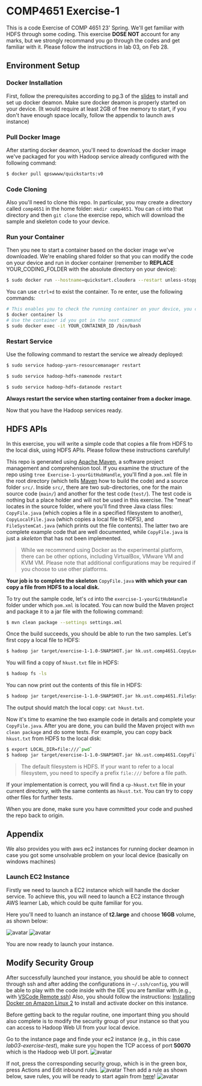 # COMP4651 Exercise-1

This is a code Exercise of COMP 4651 23' Spring. We'll get familiar with HDFS through some coding. This exercise **DOSE NOT** account for any marks, but we strongly recommand you go through the codes and get familiar with it. Please follow the instructions in lab 03, on Feb 28.

## Environment Setup

### Docker Installation
First, follow the prerequisites according to pg.3 of the [slides](https://github.com/hkust-comp4651-23s/exercise-1/blob/main/files/lab03_Hadoop.pdf) to install and set up docker deamon. Make sure docker deamon is properly started on your device. (It would require at least 2GB of free memory to start, if you don't have enough space locally, follow the appendix to launch aws instance)

### <span id="jump1">Pull Docker Image</span>
After starting docker deamon, you'll need to download the docker image we've packaged for you with Hadoop service already configured with the following command:
``` bash
$ docker pull qpswwww/quickstarts:v0​
```

### Code Cloning
Also you'll need to clone this repo. In particular, you may create a directory called `comp4651` in the home folder: `mkdir comp4651`. You can `cd` into that directory and then `git clone` the exercise repo, which will download the sample and skeleton code to your device.

### Run your Container
Then you nee to start a container based on the docker image we've downloaded. We're enabling shared folder so that you can modify the code on your device and run in docker container (remember to **REPLACE** YOUR_CODING_FOLDER with the absolute directory on your device):
``` bash
$ sudo docker run --hostname=quickstart.cloudera --restart unless-stopped --privileged=true -it -v YOUR_CODING_FOLDER:/share -p 8888:8888 -p 80:80 -p 8020:8020 -p 7180:7180 -p 50070:50070 -p 10086:22 qpswwww/quickstarts:v0 /bin/bash
```

You can use `ctrl+d` to exist the container. To re enter, use the following commands:
``` bash
# This enables you to check the running container on your device, you can get the container id and enter to a specific container.
$ docker container ls
# Use the container id you got in the next command
$ sudo docker exec -it YOUR_CONTAINER_ID /bin/bash
```

### Restart Service
Use the following command to restart the service we already deployed:​
``` bash
$ sudo service hadoop-yarn-resourcemanager restart​

$ sudo service hadoop-hdfs-namenode restart​

$ sudo service hadoop-hdfs-datanode restart
```
**Always restart the service when starting container from a docker image**.

Now that you have the Hadoop services ready.

## HDFS APIs

In this exercise, you will write a simple code that copies a file from HDFS to the local disk, using HDFS APIs. Please follow these instructions carefully!

This repo is generated using [Apache Maven][Maven], a software project management and comprehension tool. If you examine the structure of the repo using `tree Exercise-1-yourGitHubHandle`, you'll find a `pom.xml` file in the root directory (which tells [Maven][Maven] how to build the code) and a source folder `src/`. Inside `src/`, there are two sub-directories, one for the main source code (`main/`) and another for the test code (`test/`). The test code is nothing but a place holder and will not be used in this exercise. The "meat" locates in the source folder, where you'll find three Java class files: `CopyFile.java` (which copies a file in a specified filesystem to another), `CopyLocalFile.java` (which copies a local file to HDFS), and `FileSystemCat.java` (which prints out the file contents). The latter two are complete example code that are well documented, while `CopyFile.java` is just a *skeleton* that has not been implemented.

> While we recommend using Docker as the experimental platform, there can be other options, including VirtualBox, VMware VM and KVM VM. Please note that additional configurations may be required if you choose to use other platforms.

**Your job is to complete the skeleton** `CopyFile.java` **with which your can copy a file from HDFS to a local disk.**

To try out the sample code, let's `cd` into the `exercise-1-yourGitHubHandle` folder under which `pom.xml` is located. You can now build the Maven project and package it to a jar file with the following command:
``` bash
$ mvn clean package --settings settings.xml
```
Once the build succeeds, you should be able to run the two samples. Let's first copy a local file to HDFS:
``` bash
$ hadoop jar target/exercise-1-1.0-SNAPSHOT.jar hk.ust.comp4651.CopyLocalFile hkust.txt hkust.txt
```
You will find a copy of `hkust.txt` file in HDFS:
``` bash
$ hadoop fs -ls
```
You can now print out the contents of this file in HDFS:
``` bash
$ hadoop jar target/exercise-1-1.0-SNAPSHOT.jar hk.ust.comp4651.FileSystemCat hkust.txt
```
The output should match the local copy: `cat hkust.txt`.

Now it's time to examine the two example code in details and complete your `CopyFile.java`. After you are done, you can build the Maven project with `mvn clean package` and do some tests. For example, you can copy back `hkust.txt` from HDFS to the local disk:
``` bash
$ export LOCAL_DIR=file:///`pwd`
$ hadoop jar target/exercise-1-1.0-SNAPSHOT.jar hk.ust.comp4651.CopyFile hkust.txt $LOCAL_DIR/cp-hkust.txt
```
> The default filesystem is HDFS. If your want to refer to a local filesystem, you need to specify a prefix `file:///` before a file path.

If your implementation is correct, you will find a `cp-hkust.txt` file in your current directory, with the same contents as `hkust.txt`. You can try to copy other files for further tests.

When you are done, make sure you have committed your code and pushed the repo back to origin.



## Appendix
We also provides you with aws ec2 instances for running docker deamon in case you got some unsolvable problem on your local device (basically on windows machines)

### Launch EC2 Instance
Firstly we need to launch a EC2 instance which will handle the docker service. 
To achieve this, you will need to launch a EC2 instance through AWS learner Lab, which could be quite familiar for you.

Here you'll need to luanch an instance of **t2.large** and choose **16GB** volume, as shown below:

![avatar](files/images/t2.large.png)
![avatar](files/images/volume.png)

You are now ready to launch your instance.


## Modify Security Group 
After successfully launched your instance, you should be able to connect through ssh and after adding the configurations in `~/.ssh/config`, you will be able to play with the code inside with the IDE you are familiar with.(e.g., with [VSCode Remote ssh](https://code.visualstudio.com/docs/remote/ssh))
Also, you should follow the instructions: [Installing Docker on Amazon Linux 2](https://docs.aws.amazon.com/AmazonECS/latest/developerguide/create-container-image.html) to install and activate docker on this instance.

Before getting back to the regular routine, one important thing you should also complete is to modify the security group of your instance so that you can access to Hadoop Web UI from your local device.

Go to the instance page and finde your ec2 instance (e.g., in this case *lab03-exercise-test*), make sure you hopen the TCP access of port **50070** which is the Hadoop web UI port.
![avatar](files/images/50070.png)

If not, press the corresponding security group, which is in the green box, press Actions and Edit inbound rules.
![avatar](files/images/inbound.png)
Then add a rule as shown below, save rules, you will be ready to start again from [here](#jump1)!
![avatar](files/images/add.png)


[Maven]: https://maven.apache.org

